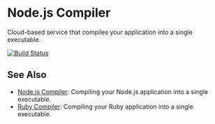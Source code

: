# Node.js Compiler

Cloud-based service that compiles your application into a single executable.

[![Build Status](https://travis-ci.org/pmq20/enclose-io.svg?branch=master)](https://travis-ci.org/pmq20/enclose-io)

## See Also

- [Node.js Compiler](https://github.com/pmq20/node-compiler): Compiling your Node.js application into a single executable.
- [Ruby Compiler](https://github.com/pmq20/ruby-compiler): Compiling your Ruby application into a single executable.
